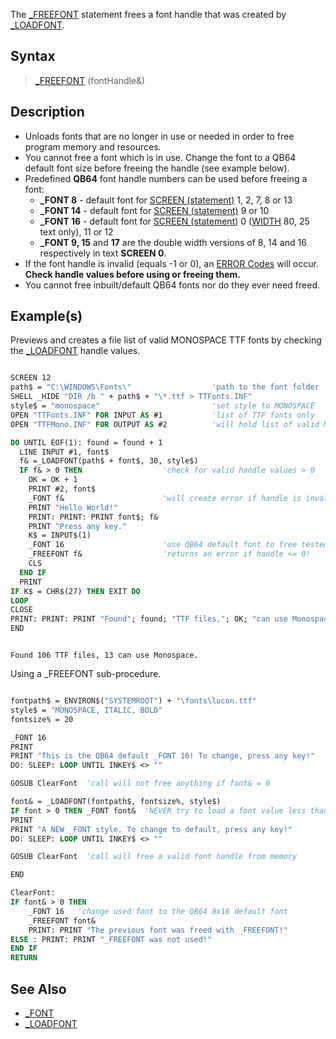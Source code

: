 The [_FREEFONT](_FREEFONT) statement frees a font handle that was created by [_LOADFONT](_LOADFONT).

## Syntax

> [_FREEFONT](_FREEFONT) (fontHandle&)

## Description

* Unloads fonts that are no longer in use or needed in order to free program memory and resources.
* You cannot free a font which is in use. Change the font to a QB64 default font size before freeing the handle (see example below).
* Predefined **QB64** font handle numbers can be used before freeing a font:
  * **_FONT 8** - default font for [SCREEN (statement)](SCREEN-(statement)) 1, 2, 7, 8 or 13
  * **_FONT 14** - default font for [SCREEN (statement)](SCREEN-(statement)) 9 or 10
  * **_FONT 16** - default font for [SCREEN (statement)](SCREEN-(statement)) 0 ([WIDTH](WIDTH) 80, 25 text only), 11 or 12
  * **_FONT 9, 15** and **17** are the double width versions of 8, 14 and 16 respectively in text **SCREEN 0**.
* If the font handle is invalid (equals -1 or 0), an [ERROR Codes](ERROR-Codes) will occur. **Check handle values before using or freeing them.**
* You cannot free inbuilt/default QB64 fonts nor do they ever need freed. 

## Example(s)

Previews and creates a file list of valid MONOSPACE TTF fonts by checking the [_LOADFONT](_LOADFONT) handle values.

```vb

SCREEN 12
path$ = "C:\WINDOWS\Fonts\"                  'path to the font folder
SHELL _HIDE "DIR /b " + path$ + "\*.ttf > TTFonts.INF"  
style$ = "monospace"                         'set style to MONOSPACE
OPEN "TTFonts.INF" FOR INPUT AS #1           'list of TTF fonts only
OPEN "TTFMono.INF" FOR OUTPUT AS #2          'will hold list of valid MONOSPACE fonts

DO UNTIL EOF(1): found = found + 1
  LINE INPUT #1, font$          
  f& =_LOADFONT(path$ + font$, 30, style$)   
  IF f& > 0 THEN                  'check for valid handle values > 0
    OK = OK + 1
    PRINT #2, font$
    _FONT f&                      'will create error if handle is invalid!
    PRINT "Hello World!"    
    PRINT: PRINT: PRINT font$; f& 
    PRINT "Press any key."   
    K$ = INPUT$(1)
    _FONT 16                      'use QB64 default font to free tested font
    _FREEFONT f&                  'returns an error if handle <= 0! 
    CLS  
  END IF     
  PRINT
IF K$ = CHR$(27) THEN EXIT DO
LOOP
CLOSE
PRINT: PRINT: PRINT "Found"; found; "TTF files,"; OK; "can use Monospace,"
END 

```

```text

Found 106 TTF files, 13 can use Monospace.

```

Using a _FREEFONT sub-procedure. 

```vb

fontpath$ = ENVIRON$("SYSTEMROOT") + "\fonts\lucon.ttf" 
style$ = "MONOSPACE, ITALIC, BOLD"
fontsize% = 20

_FONT 16
PRINT
PRINT "This is the QB64 default _FONT 16! To change, press any key!"
DO: SLEEP: LOOP UNTIL INKEY$ <> ""

GOSUB ClearFont  'call will not free anything if font& = 0

font& = _LOADFONT(fontpath$, fontsize%, style$)
IF font > 0 THEN _FONT font&  'NEVER try to load a font value less than 1!
PRINT
PRINT "A NEW _FONT style. To change to default, press any key!"
DO: SLEEP: LOOP UNTIL INKEY$ <> ""

GOSUB ClearFont  'call will free a valid font handle from memory

END

ClearFont: 
IF font& > 0 THEN
    _FONT 16   'change used font to the QB64 8x16 default font
    _FREEFONT font&
    PRINT: PRINT "The previous font was freed with _FREEFONT!"
ELSE : PRINT: PRINT "_FREEFONT was not used!"
END IF
RETURN 

```

## See Also

* [_FONT](_FONT)
* [_LOADFONT](_LOADFONT)

